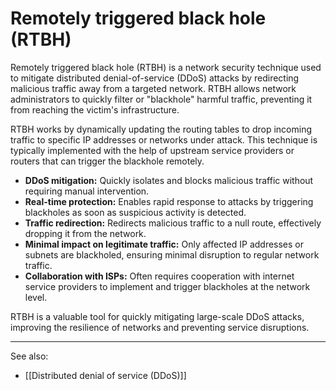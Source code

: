
# Remotely triggered black hole (RTBH)

Remotely triggered black hole (RTBH) is a network security technique used to mitigate distributed denial-of-service (DDoS) attacks by redirecting malicious traffic away from a targeted network. RTBH allows network administrators to quickly filter or "blackhole" harmful traffic, preventing it from reaching the victim's infrastructure.

RTBH works by dynamically updating the routing tables to drop incoming traffic to specific IP addresses or networks under attack. This technique is typically implemented with the help of upstream service providers or routers that can trigger the blackhole remotely.

- **DDoS mitigation:** Quickly isolates and blocks malicious traffic without requiring manual intervention.
- **Real-time protection:** Enables rapid response to attacks by triggering blackholes as soon as suspicious activity is detected.
- **Traffic redirection:** Redirects malicious traffic to a null route, effectively dropping it from the network.
- **Minimal impact on legitimate traffic:** Only affected IP addresses or subnets are blackholed, ensuring minimal disruption to regular network traffic.
- **Collaboration with ISPs:** Often requires cooperation with internet service providers to implement and trigger blackholes at the network level.

RTBH is a valuable tool for quickly mitigating large-scale DDoS attacks, improving the resilience of networks and preventing service disruptions.

---

See also:

- [[Distributed denial of service (DDoS)]]